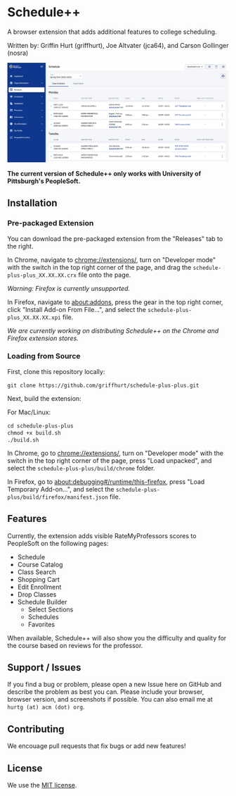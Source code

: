 # Schedule++
A browser extension that adds additional features to college scheduling.

Written by: Griffin Hurt (griffhurt), Joe Altvater (jca64), and Carson Gollinger (nosra)

![Example of usage](/img/schedule.png)

**The current version of Schedule++ only works with University of Pittsburgh's PeopleSoft.**

## Installation
### Pre-packaged Extension
You can download the pre-packaged extension from the "Releases" tab to the right. 

In Chrome, navigate to [chrome://extensions/](chrome://extensions/), turn on "Developer mode" with the switch in the top right corner of the page, and drag the `schedule-plus-plus_XX.XX.XX.crx` file onto the page.

*Warning: Firefox is currently unsupported.*

In Firefox, navigate to [about:addons](about:addons), press the gear in the top right corner, click "Install Add-on From File...", and select the `schedule-plus-plus_XX.XX.XX.xpi` file.

*We are currently working on distributing Schedule++ on the Chrome and Firefox extension stores.*

### Loading from Source

First, clone this repository locally:
```
git clone https://github.com/griffhurt/schedule-plus-plus.git
```

Next, build the extension:

For Mac/Linux:
```
cd schedule-plus-plus
chmod +x build.sh
./build.sh
```

In Chrome, go to [chrome://extensions/](chrome://extensions/), turn on "Developer mode" with the switch in the top right corner of the page, press "Load unpacked", and select the `schedule-plus-plus/build/chrome` folder.

In Firefox, go to [about:debugging#/runtime/this-firefox](about:debugging#/runtime/this-firefox), press "Load Temporary Add-on...", and select the `schedule-plus-plus/build/firefox/manifest.json` file.

## Features
Currently, the extension adds visible RateMyProfessors scores to PeopleSoft on the following pages:
* Schedule
* Course Catalog
* Class Search
* Shopping Cart
* Edit Enrollment
* Drop Classes
* Schedule Builder
    * Select Sections
    * Schedules
    * Favorites

When available, Schedule++ will also show you the difficulty and quality for the course based on reviews for the professor.

## Support / Issues
If you find a bug or problem, please open a new Issue here on GitHub and describe the problem as best you can. Please include your browser, browser version, and screenshots if possible. You can also email me at `hurtg (at) acm (dot) org`.

## Contributing
We encouage pull requests that fix bugs or add new features! 

## License
We use the [MIT license](LICENSE).

